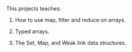 This projects teaches:

1) How to use map, filter and reduce on arrays.

2) Typed arrays.

3) The Set, Map, and Weak link data structures.
